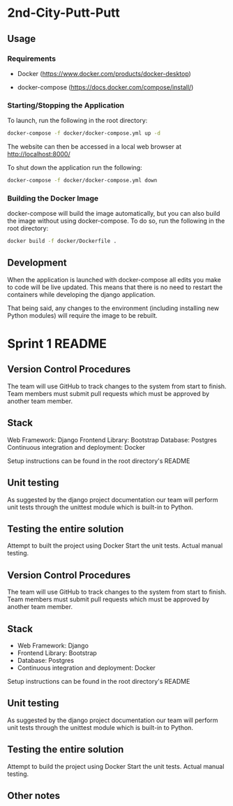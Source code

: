 # 2nd-City-Putt-Putt

## Usage

### Requirements

- Docker (<https://www.docker.com/products/docker-desktop>)

- docker-compose (<https://docs.docker.com/compose/install/>)

### Starting/Stopping the Application

To launch, run the following in the root directory:

```bash
docker-compose -f docker/docker-compose.yml up -d
```

The website can then be accessed in a local web browser at
<http://localhost:8000/>

To shut down the application run the following:

```bash
docker-compose -f docker/docker-compose.yml down
```

### Building the Docker Image

docker-compose will build the image automatically, but you can also
build the image without using docker-compose. To do so, run the
following in the root directory:

```bash
docker build -f docker/Dockerfile .
```

## Development

When the application is launched with docker-compose all edits you make
to code will be live updated. This means that there is no need to
restart the containers while developing the django application.

That being said, any changes to the environment (including installing
new Python modules) will require the image to be rebuilt.


# Sprint 1 README

## Version Control Procedures
The team will use GitHub to track changes to the system from start to finish. Team members must submit pull requests which must be approved by another team member. 

## Stack
Web Framework: Django
Frontend Library: Bootstrap
Database: Postgres
Continuous integration and deployment: Docker

Setup instructions can be found in the root directory's README

## Unit testing
As suggested by the django project documentation our team will perform unit tests through the unittest module which is built-in to Python.

## Testing the entire solution
Attempt to built the project using Docker
Start the unit tests. 
Actual manual testing.


## Version Control Procedures
The team will use GitHub to track changes to the system from start to finish. Team members must submit pull requests which must be approved by another team member. 

## Stack
- Web Framework: Django
- Frontend Library: Bootstrap
- Database: Postgres
- Continuous integration and deployment: Docker

Setup instructions can be found in the root directory's README

## Unit testing
As suggested by the django project documentation our team will perform unit tests through the unittest module which is built-in to Python.

## Testing the entire solution
Attempt to build the project using Docker
Start the unit tests. 
Actual manual testing.

## Other notes